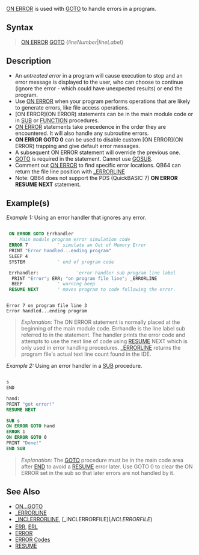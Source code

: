 [ON ERROR](ON-ERROR) is used with [GOTO](GOTO) to handle errors in a program.

## Syntax

>  [ON ERROR](ON-ERROR) [GOTO](GOTO) {*lineNumber*|*lineLabel*}


## Description

* An *untreated error* in a program will cause execution to stop and an error message is displayed to the user, who can choose to continue (ignore the error - which could have unexpected results) or end the program.
* Use [ON ERROR](ON-ERROR) when your program performs operations that are likely to generate errors, like file access operations.
* [ON ERROR](ON ERROR) statements can be in the main module code or in [SUB](SUB) or [FUNCTION](FUNCTION) procedures. 
* [ON ERROR](ON-ERROR) statements take precedence in the order they are encountered. It will also handle any subroutine errors.
* **ON ERROR GOTO 0** can be used to disable custom [ON ERROR](ON ERROR) trapping and give default error messages. 
* A subsequent ON ERROR statement will override the previous one.
* [GOTO](GOTO) is required in the statement. Cannot use [GOSUB](GOSUB).
* Comment out [ON ERROR](ON-ERROR) to find specific error locations. QB64 can return the file line position with [_ERRORLINE](_ERRORLINE)
* Note: QB64 does not support the PDS (QuickBASIC 7) **ON ERROR RESUME NEXT** statement.

## Example(s)

*Example 1:* Using an error handler that ignores any error.

```vb

 ON ERROR GOTO Errhandler
   ' Main module program error simulation code
 ERROR 7           ' simulate an Out of Memory Error
 PRINT "Error handled...ending program"
 SLEEP 4
 SYSTEM            ' end of program code

 Errhandler:              'error handler sub program line label
  PRINT "Error"; ERR; "on program file line"; _ERRORLINE
  BEEP             ' warning beep
 RESUME NEXT       ' moves program to code following the error. 

```

```text

Error 7 on program file line 3 
Error handled...ending program

```

> *Explanation:* The ON ERROR statement is normally placed at the beginning of the main module code.  Errhandle is the line label sub referred to in the statement. The handler prints the error code and attempts to use the next line of code using [RESUME](RESUME) NEXT which is only used in error handling procedures. [_ERRORLINE](_ERRORLINE) returns the program file's actual text line count found in the IDE.

*Example 2:* Using an error handler in a [SUB](SUB) procedure.

```vb

s
END

hand:
PRINT "got error!"
RESUME NEXT

SUB s
ON ERROR GOTO hand
ERROR 1
ON ERROR GOTO 0
PRINT "Done!"
END SUB 

```

> *Explanation:* The [GOTO](GOTO) procedure must be in the main code area after [END](END) to avoid a [RESUME](RESUME) error later. Use GOTO 0 to clear the ON ERROR set in the sub so that later errors are not handled by it.

## See Also


* [ON...GOTO](ON...GOTO)
* [_ERRORLINE](_ERRORLINE)
* [_INCLERRORLINE](_INCLERRORLINE), [_INCLERRORFILE$](_INCLERRORFILE$)
* [ERR](ERR), [ERL](ERL)
* [ERROR](ERROR)
* [ERROR Codes](ERROR-Codes)
* [RESUME](RESUME)